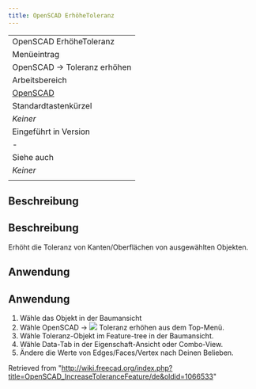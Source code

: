 ```yaml
---
title: OpenSCAD ErhöheToleranz
---
```

|  |
| --- |
| OpenSCAD ErhöheToleranz‏‎ |
| Menüeintrag |
| OpenSCAD → Toleranz erhöhen |
| Arbeitsbereich |
| [OpenSCAD](/OpenSCAD_Workbench/de "OpenSCAD Workbench/de") |
| Standardtastenkürzel |
| *Keiner* |
| Eingeführt in Version |
| - |
| Siehe auch |
| *Keiner* |
|  |

## Beschreibung

## Beschreibung

Erhöht die Toleranz von Kanten/Oberflächen von ausgewählten Objekten.

## Anwendung

## Anwendung

1. Wähle das Objekt in der Baumansicht
2. Wähle  OpenSCAD → ![](/images/OpenSCAD_IncreaseTolerance.png) Toleranz erhöhen aus dem Top-Menü.
3. Wähle Toleranz-Objekt im Feature-tree in der Baumansicht.
4. Wähle Data-Tab in der Eigenschaft-Ansicht oder Combo-View.
5. Ändere die Werte von Edges/Faces/Vertex nach Deinen Belieben.

Retrieved from "<http://wiki.freecad.org/index.php?title=OpenSCAD_IncreaseToleranceFeature/de&oldid=1066533>"